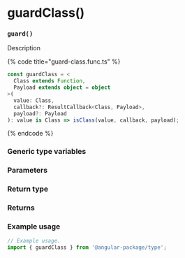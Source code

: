 # guardClass()

### `guard()`

Description

{% code title="guard-class.func.ts" %}
```typescript
const guardClass = <
  Class extends Function,
  Payload extends object = object
>(
  value: Class,
  callback?: ResultCallback<Class, Payload>,
  payload?: Payload
): value is Class => isClass(value, callback, payload);
```
{% endcode %}

### Generic type variables

### Parameters

### Return type

### Returns

### Example usage

```typescript
// Example usage.
import { guardClass } from '@angular-package/type';


```

